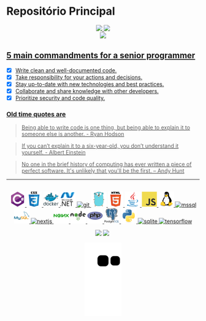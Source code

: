 
# Repositório Principal

<div style="display: inline_block" align="center">
  <a href="https://github.com/marioalexandreantunes">
  <img height="135em" src="https://github-readme-stats.vercel.app/api?username=marioalexandreantunes&show_icons=true&theme=dracula&include_all_commits=true&count_private=true&custom_title=Estatisticas"/>
  <img height="135em" src="https://github-readme-stats.vercel.app/api/top-langs?username=marioalexandreantunes&show_icons=true&theme=dracula&layout=compact&custom_title=Linguagens" />
</div>  
  
 <div align="center">
  <img src="https://media.giphy.com/media/RN8FdaB6T1bkkI5n4I/giphy.gif" height="300"/>
</div>
  

 ## 5 main commandments for a senior programmer
- [x] Write clean and well-documented code.
- [x] Take responsibility for your actions and decisions.
- [x] Stay up-to-date with new technologies and best practices.
- [x] Collaborate and share knowledge with other developers.
- [x] Prioritize security and code quality.

### Old time quotes are 
  
 > Being able to write code is one thing, but being able to explain it to someone else is another. - Ryan Hodson
  
 > If you can’t explain it to a six-year-old, you don’t understand it yourself. - Albert Einstein
  
 > No one in the brief history of computing has ever written a piece of perfect software. It's unlikely that you'll be the first. – Andy Hunt
  

 ---
<div align="center"><br>
  <img src="https://raw.githubusercontent.com/devicons/devicon/master/icons/csharp/csharp-original.svg" alt="csharp" width="40" height="40"/> 
  <img src="https://raw.githubusercontent.com/devicons/devicon/master/icons/css3/css3-original-wordmark.svg" alt="css3" width="40" height="40"/> 
  <img src="https://raw.githubusercontent.com/devicons/devicon/master/icons/docker/docker-original-wordmark.svg" alt="docker" width="40" height="40"/> 
  <img src="https://raw.githubusercontent.com/devicons/devicon/master/icons/dot-net/dot-net-original-wordmark.svg" alt="dotnet" width="40" height="40"/> 
  <img src="https://www.vectorlogo.zone/logos/git-scm/git-scm-icon.svg" alt="git" width="40" height="40"/> 
  <img src="https://raw.githubusercontent.com/devicons/devicon/master/icons/go/go-original.svg" alt="go" width="40" height="40"/> 
  <img src="https://raw.githubusercontent.com/devicons/devicon/master/icons/html5/html5-original-wordmark.svg" alt="html5" width="40" height="40"/> 
  <img src="https://raw.githubusercontent.com/devicons/devicon/master/icons/java/java-original.svg" alt="java" width="40" height="40"/> 
  <img src="https://raw.githubusercontent.com/devicons/devicon/master/icons/javascript/javascript-original.svg" alt="javascript" width="40" height="40"/> 
  <img src="https://raw.githubusercontent.com/devicons/devicon/master/icons/linux/linux-original.svg" alt="linux" width="40" height="40"/> 
  <img src="https://www.svgrepo.com/show/303229/microsoft-sql-server-logo.svg" alt="mssql" width="40" height="40"/> 
  <img src="https://raw.githubusercontent.com/devicons/devicon/master/icons/mysql/mysql-original-wordmark.svg" alt="mysql" width="40" height="40"/> 
  <img src="https://cdn.worldvectorlogo.com/logos/nextjs-2.svg" alt="nextjs" width="40" height="40"/> 
  <img src="https://raw.githubusercontent.com/devicons/devicon/master/icons/nginx/nginx-original.svg" alt="nginx" width="40" height="40"/> 
  <img src="https://raw.githubusercontent.com/devicons/devicon/master/icons/nodejs/nodejs-original-wordmark.svg" alt="nodejs" width="40" height="40"/> 
  <img src="https://raw.githubusercontent.com/devicons/devicon/master/icons/php/php-original.svg" alt="php" width="40" height="40"/> 
  <img src="https://raw.githubusercontent.com/devicons/devicon/master/icons/postgresql/postgresql-original-wordmark.svg" alt="postgresql" width="40" height="40"/> 
  <img src="https://raw.githubusercontent.com/devicons/devicon/master/icons/python/python-original.svg" alt="python" width="40" height="40"/> 
  <img src="https://www.vectorlogo.zone/logos/sqlite/sqlite-icon.svg" alt="sqlite" width="40" height="40"/> 
  <img src="https://www.vectorlogo.zone/logos/tensorflow/tensorflow-icon.svg" alt="tensorflow" width="40" height="40"/> 


  <a href="https://instagram.com/marioantunes1972" target="_blank"><img src="https://img.shields.io/badge/-Instagram-%23E4405F?style=for-the-badge&logo=instagram&logoColor=white"/></a>
  <a href="https://www.linkedin.com/in/mario-antunes-a90868a" target="_blank"><img src="https://img.shields.io/badge/LinkedIn-0077B5?style=for-the-badge&logo=linkedin&logoColor=white"/></a> 
  <a href="https://dev.to/marioalexandreantunes" target="_blank"><img alt="" src="https://img.shields.io/badge/dev.to-bcbcbc?style=for-the-badge&logo=devdotto&logoColor=white"/></a> 
  
  ![Snake animation](https://github.com/rafaballerini/rafaballerini/blob/output/github-contribution-grid-snake.svg)
  
</div>
